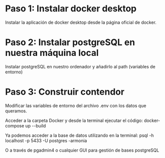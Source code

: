 # Paso 1: Instalar docker desktop

Instalar la aplicación de docker desktop desde la página oficial de docker.

# Paso 2: Instalar postgreSQL en nuestra máquina local

Instalar postgreSQL en nuestro ordenador y añadirlo al path (variables de entorno)

# Paso 3: Construir contendor
Modificar las variables de entorno del archivo .env con los datos que queramos.

Acceder a la carpeta Docker y desde la terminal ejecutar el código:
    docker-compose up --build

Ya podemos acceder a la base de datos utilizando en la terminal:
    psql -h localhost -p 5433 -U postgres -armonia

O a través de pgadmin4 o cualquier GUI para gestión de bases postgreSQL